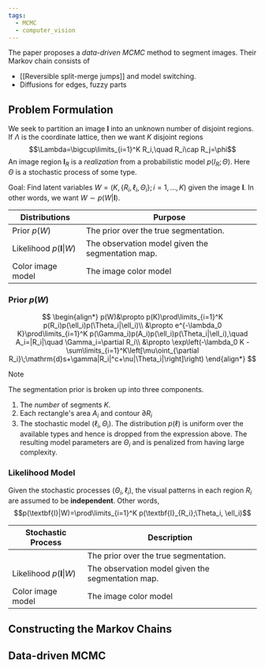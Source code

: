 ```yaml
---
tags:
  - MCMC
  - computer_vision
---
```

The paper proposes a *data-driven MCMC* method to segment images. Their Markov chain consists of
- [[Reversible split-merge jumps]] and model switching.
- Diffusions for edges, fuzzy parts
## Problem Formulation
We seek to partition an image $\textbf{I}$ into an unknown number of disjoint regions. If $\Lambda$ is the coordinate lattice, then we want $K$ disjoint regions
$$\Lambda=\bigcup\limits_{i=1}^K R_i,\quad R_i\cap R_j=\phi$$An image region $\textbf{I}_R$ is a *realization* from a probabilistic model $p(I_R;\Theta)$. Here $\Theta$ is a stochastic process of some type.

Goal: Find latent variables $W=(K,\{R_i,\ell_i,\Theta_i\};i=1,\ldots,K)$ given the image $\textbf{I}$. In other words, we want $W\sim p(W|\textbf{I})$.

| Distributions                   | Purpose                                           |
| ------------------------------- | ------------------------------------------------- |
| Prior $p(W)$                    | The prior over the true segmentation.             |
| Likelihood $p(\textbf{I} \| W)$ | The observation model given the segmentation map. |
| Color image model               | The image color model                             |
### Prior $p(W)$
$$
\begin{align*}
p(W)&\propto p(K)\prod\limits_{i=1}^K p(R_i)p(\ell_i)p(\Theta_i|\ell_i)\\
&\propto e^{-\lambda_0 K}\prod\limits_{i=1}^K p(\Gamma_i)p(A_i)p(\ell_i)p(\Theta_i|\ell_i),\quad A_i=|R_i|\quad \Gamma_i=\partial R_i\\
&\propto \exp\left(-\lambda_0 K -\sum\limits_{i=1}^K\left[\mu\oint_{\partial R_i}\;\mathrm{d}s+\gamma|R_i|^c+\nu|\Theta_i|\right]\right)
\end{align*}
$$
>[!note] 
>The segmentation prior is broken up into three components. 
>1) The *number* of segments $K$.
>2) Each rectangle's area $A_i$ and contour $\partial R_i$
>3) The stochastic model $(\ell_i, \Theta_i)$. The distribution $p(\ell)$ is uniform over the available types and hence is dropped from the expression above. The resulting model parameters are $\Theta_i$ and is penalized from having large complexity.
>

### Likelihood Model
Given the stochastic processes $(\Theta_i,\ell_i)$, the visual patterns in each region $R_i$ are assumed to be **independent**. Other words,
$$p(\textbf{I}|W)=\prod\limits_{i=1}^K p(\textbf{I}_{R_i};\Theta_i, \ell_i)$$

| Stochastic Process              | Description                                       |
| ------------------------------- | ------------------------------------------------- |
|                                 | The prior over the true segmentation.             |
| Likelihood $p(\textbf{I} \| W)$ | The observation model given the segmentation map. |
| Color image model               | The image color model                             |
## Constructing the Markov Chains
## Data-driven MCMC
